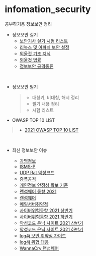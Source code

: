 # infomation_security
공부하기용 정보보안 정리

- 정보보안 실기
  - [보안기사 실기 시험 리스트](https://github.com/sungmin4036/infomation_security/tree/main/%EC%A0%95%EB%B3%B4%EB%B3%B4%EC%95%88%EA%B8%B0%EC%82%AC_%EC%8B%A4%EA%B8%B0%EC%A0%95%EB%A6%AC/%EB%B3%B4%EC%95%88%EA%B8%B0%EC%82%AC%20%EC%8B%A4%EA%B8%B0%20%EC%8B%9C%ED%97%98%20%EB%A6%AC%EC%8A%A4%ED%8A%B8)
  - [리눅스 및 아파치 보안 설정](https://github.com/sungmin4036/infomation_security/blob/main/%EC%A0%95%EB%B3%B4%EB%B3%B4%EC%95%88%EA%B8%B0%EC%82%AC_%EC%8B%A4%EA%B8%B0%EC%A0%95%EB%A6%AC/%EB%A6%AC%EB%88%85%EC%8A%A4%20%EB%B0%8F%20%EC%95%84%ED%8C%8C%EC%B9%98%20%EB%B3%B4%EC%95%88%EC%84%A4%EC%A0%95.md)
  - [외울것 기초 지식](https://github.com/sungmin4036/infomation_security/blob/main/%EC%A0%95%EB%B3%B4%EB%B3%B4%EC%95%88%EA%B8%B0%EC%82%AC_%EC%8B%A4%EA%B8%B0%EC%A0%95%EB%A6%AC/%EC%99%B8%EC%9A%B8%EA%B2%83_%EA%B8%B0%EC%B4%88%EC%A7%80%EC%8B%9D.md)
  - [외울것 법률](https://github.com/sungmin4036/infomation_security/blob/main/%EC%A0%95%EB%B3%B4%EB%B3%B4%EC%95%88%EA%B8%B0%EC%82%AC_%EC%8B%A4%EA%B8%B0%EC%A0%95%EB%A6%AC/%EC%99%B8%EC%9A%B8%EA%B2%83_%EB%B2%95%EB%A5%A0.md)
  - [정보보안 공격종류](https://github.com/sungmin4036/infomation_security/blob/main/%EC%A0%95%EB%B3%B4%EB%B3%B4%EC%95%88%EA%B8%B0%EC%82%AC_%EC%8B%A4%EA%B8%B0%EC%A0%95%EB%A6%AC/%EC%A0%95%EB%B3%B4%EB%B3%B4%EC%95%88_%EA%B3%B5%EA%B2%A9%EC%A2%85%EB%A5%98.md)

<br>


- 정보보안 필기
  > - 대칭키, 비대칭, 해시 정리
  > - 필기 내용 정리
  > - 시험 리스트

- OWASP TOP 10 LIST
> - [2021 OWASP TOP 10 LIST](https://github.com/sungmin4036/infomation_security/blob/main/OWASP%20TOP%2010%20LIST/OWASP%20TOP%202021%20LIST.md)

<br>

- 최신 정보보안 이슈

  - [가명정보](https://github.com/sungmin4036/infomation_security/blob/main/Recent_Issue/2021-10-09_%EA%B0%80%EB%AA%85%EC%A0%95%EB%B3%B4.md)
  - [ISMS-P](https://github.com/sungmin4036/infomation_security/blob/main/Recent_Issue/2021-10-09_ISMS-P.md)
  - [UDP Rat 악성코드](https://github.com/sungmin4036/infomation_security/blob/main/Recent_Issue/2021-10-09_UDP%20Rat.md)
  - [증폭공격](https://github.com/sungmin4036/infomation_security/blob/main/Recent_Issue/2021-10-23_%EC%A6%9D%ED%8F%AD%EA%B3%B5%EA%B2%A9.md)
  - [개인정보 안정성 확보 기준](https://github.com/sungmin4036/infomation_security/blob/main/Recent_Issue/2021-10-24_%EA%B0%9C%EC%9D%B8%EC%A0%95%EB%B3%B4%EC%9D%98%20%EC%95%88%EC%A0%84%EC%84%B1%20%ED%99%95%EB%B3%B4%EC%A1%B0%EC%B9%98%20%EA%B8%B0%EC%A4%80.md)
  - [랜섬웨어 동향 2021](https://github.com/sungmin4036/infomation_security/blob/main/Recent_Issue/%EB%9E%9C%EC%84%AC%EC%9B%A8%EC%96%B4%202021%20%EB%8F%99%ED%96%A5.md)
  - [랜섬웨어](https://github.com/sungmin4036/infomation_security/blob/main/Recent_Issue/%EB%9E%9C%EC%84%AC%EC%9B%A8%EC%96%B4.md)
  - [메일서버취약점](https://github.com/sungmin4036/infomation_security/blob/main/Recent_Issue/%EB%A9%94%EC%9D%BC%20%EC%84%9C%EB%B2%84%20%EC%B7%A8%EC%95%BD%EC%A0%90.md)
  - [사이버위험동향 2021 상반기](https://github.com/sungmin4036/infomation_security/blob/main/Recent_Issue/%EC%82%AC%EC%9D%B4%EB%B2%84%20%EC%9C%84%ED%98%91%20%EB%8F%99%ED%96%A5_2021%EC%83%81%EB%B0%98%EA%B8%B0.md)
  - [사이버위험동향 2021 하반기](https://github.com/sungmin4036/infomation_security/blob/main/Recent_Issue/%EC%82%AC%EC%9D%B4%EB%B2%84%20%EC%9C%84%ED%98%91%20%EB%8F%99%ED%96%A5_2021%ED%95%98%EB%B0%98%EA%B8%B0.md)
  - [악성코드 은닉 사이트 2021 상반기](https://github.com/sungmin4036/infomation_security/blob/main/Recent_Issue/%EC%95%85%EC%84%B1%EC%BD%94%EB%93%9C%EC%9D%80%EB%8B%89%EC%82%AC%EC%9D%B4%ED%8A%B8_2021%EC%83%81%EB%B0%98%EA%B8%B0.md)
  - [악성코드 은닉 사이트 2021 하반기](https://github.com/sungmin4036/infomation_security/blob/main/Recent_Issue/%EC%95%85%EC%84%B1%EC%BD%94%EB%93%9C%EC%9D%80%EB%8B%89%EC%82%AC%EC%9D%B4%ED%8A%B8_2021%ED%95%98%EB%B0%98%EA%B8%B0.md)
  - [log4j 보안 취약점 가이드](https://github.com/sungmin4036/infomation_security/blob/main/Recent_Issue/log4j%20%EB%B3%B4%EC%95%88%20%EC%B7%A8%EC%95%BD%EC%A0%90%20%EA%B0%80%EC%9D%B4%EB%93%9C.md)
  - [log4j 위협 대응](https://github.com/sungmin4036/infomation_security/blob/main/Recent_Issue/log4j%20%EC%9C%84%ED%98%91%20%EB%8C%80%EC%9D%91.md)
  - [WannaCry 랜섬웨어](https://github.com/sungmin4036/infomation_security/blob/main/Recent_Issue/WannaCry_%EB%9E%9C%EC%84%AC%EC%9B%A8%EC%96%B4.md)

